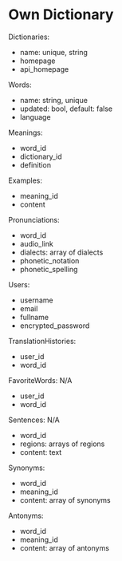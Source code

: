 # Own Dictionary

Dictionaries:
  - name: unique, string
  - homepage
  - api_homepage

Words:
  - name: string, unique
  - updated: bool, default: false
  - language

Meanings:
  - word_id
  - dictionary_id
  - definition

Examples:
  - meaning_id
  - content

Pronunciations:
  - word_id
  - audio_link
  - dialects: array of dialects
  - phonetic_notation
  - phonetic_spelling

Users:
  - username
  - email
  - fullname
  - encrypted_password

TranslationHistories:
  - user_id
  - word_id

FavoriteWords: N/A
  - user_id
  - word_id

Sentences: N/A
  - word_id
  - regions: arrays of regions
  - content: text

Synonyms:
  - word_id
  - meaning_id
  - content: array of synonyms

Antonyms:
  - word_id
  - meaning_id
  - content: array of antonyms

